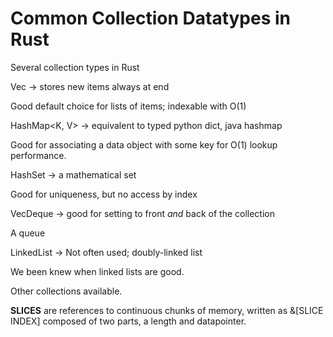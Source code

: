 # Common Collection Datatypes in Rust

Several collection types in Rust

Vec<T> -> stores new items always at end

Good default choice for lists of items; indexable with O(1)

HashMap<K, V> -> equivalent to typed python dict, java hashmap

Good for associating a data object with some key for O(1) lookup performance.

HashSet<T> -> a mathematical set

Good for uniqueness, but no access by index

VecDeque<T> -> good for setting to front *and* back of the collection

A queue

LinkedList<T> -> Not often used; doubly-linked list

We been knew when linked lists are good.

Other collections available.

**SLICES** are references to continuous chunks of memory, written as &[SLICE INDEX]
composed of two parts, a length and datapointer.
